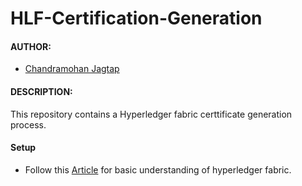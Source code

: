 # HLF-Certification-Generation

#### AUTHOR:

- [Chandramohan Jagtap](https://github.com/cmjagtap "Chandramohan's github profile")

#### DESCRIPTION:
This repository contains a Hyperledger fabric certtificate generation process.


#### Setup 
- Follow this [Article](https://medium.com/geekculture/certificate-generation-msp-tls-in-hyperledger-fabric-blockchain-ef7aef7bcc44) for basic understanding of hyperledger fabric.
